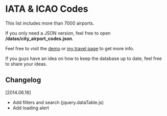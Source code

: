 # IATA & ICAO Codes

This list includes more than 7000 airports.

If you only need a JSON version, feel free to open **/datas/city_airport_codes.json**.

Feel free to visit the [demo](http://spyesx.fr/travels/iata_icao_codes) or [my travel page](http://spyesx.fr/travels) to get more info.

If you guys have an idea on how to keep the database up to date, feel free to share your ideas.

## Changelog

[2014.06.16]
- Add filters and search (jquery.dataTable.js)
- Add loading alert
